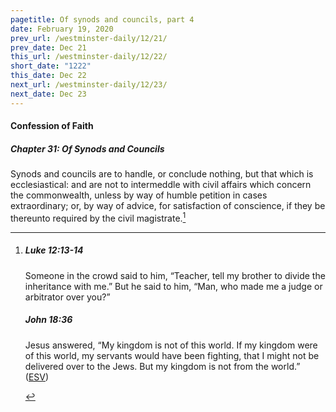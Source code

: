 ```yaml
---
pagetitle: Of synods and councils, part 4
date: February 19, 2020
prev_url: /westminster-daily/12/21/
prev_date: Dec 21
this_url: /westminster-daily/12/22/
short_date: "1222"
this_date: Dec 22
next_url: /westminster-daily/12/23/
next_date: Dec 23
---
```


#### Confession of Faith

##### Chapter 31: Of Synods and Councils

Synods and councils are to handle, or conclude nothing, but that which is ecclesiastical: and are not to intermeddle with civil affairs which concern the commonwealth, unless by way of humble petition in cases extraordinary; or, by way of advice, for satisfaction of conscience, if they be thereunto required by the civil magistrate.[^fnref:wcf1]

[^fnref:wcf1]: <div class="esv"><h5>Luke 12:13-14</h5> <div class="esv-text"> <p id="p42012013.07-1">Someone in the crowd said to him, &#8220;Teacher, tell my brother to divide the inheritance with me.&#8221; But he said to him, <span class="woc">&#8220;Man, who made me a judge or arbitrator over you?&#8221;</span></p> </div><h5>John 18:36</h5> <div class="esv-text"><p id="p43018036.01-2">Jesus answered, <span class="woc">&#8220;My kingdom is not of this world. If my kingdom were of this world, my servants would have been fighting, that I might not be delivered over to the Jews. But my kingdom is not from the world.&#8221;</span>  (<a href="http://www.esv.org" class="copyright">ESV</a>)</p> </div> </div>


